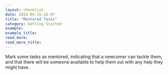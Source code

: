 ```yaml
---
layout: checklist
date: 2015-05-15-16-07
title: "Mentored Tasks"
category: Getting Started
example:
example_title:
read_more:
read_more_title:
---
```


Mark some tasks as mentored, indicating that a newcomer can tackle them, and that there will be someone available to help them out with any help they might have.
